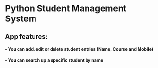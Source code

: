 # Python Student Management System

## App features:
#### - You can add, edit or delete student entries (Name, Course and Mobile)
#### - You can search up a specific student by name
